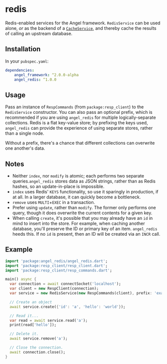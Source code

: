 # redis
Redis-enabled services for the Angel framework.
`RedisService` can be used alone, *or* as the backend of a
[`CacheService`](https://angel-dart/cache),
and thereby cache the results of calling an upstream database.

## Installation
In your `pubspec.yaml`:

```yaml
dependencies:
    angel_framework: ^2.0.0-alpha
    angel_redis: ^1.0.0
```

## Usage
Pass an instance of `RespCommands` (from `package:resp_client`) to the `RedisService` constructor.
You can also pass an optional prefix, which is recommended if you are using `angel_redis` for multiple
logically-separate collections. Redis is a flat key-value store; by prefixing the keys used,
`angel_redis` can provide the experience of using separate stores, rather than a single node.

Without a prefix, there's a chance that different collections can overwrite one another's data.

## Notes
* Neither `index`, nor `modify` is atomic; each performs two separate queries.`angel_redis` stores data as JSON strings, rather than as Redis hashes, so an update-in-place is impossible.
* `index` uses Redis' `KEYS` functionality, so use it sparingly in production, if at all. In a larger database, it can quickly
become a bottleneck.
* `remove` uses `MULTI`+`EXEC` in a transaction.
* Prefer using `update`, rather than `modify`. The former only performs one query, though it does overwrite the current
contents for a given key.
* When calling `create`, it's possible that you may already have an `id` in mind to insert into the store. For example,
when caching another database, you'll preserve the ID or primary key of an item. `angel_redis` heeds this. If no
`id` is present, then an ID will be created via an `INCR` call.

## Example

```dart
import 'package:angel_redis/angel_redis.dart';
import 'package:resp_client/resp_client.dart';
import 'package:resp_client/resp_commands.dart';

main() async {
  var connection = await connectSocket('localhost');
  var client = new RespClient(connection);
  var service = new RedisService(new RespCommands(client), prefix: 'example');

  // Create an object
  await service.create({'id': 'a', 'hello': 'world'});

  // Read it...
  var read = await service.read('a');
  print(read['hello']);

  // Delete it.
  await service.remove('a');

  // Close the connection.
  await connection.close();
}
```